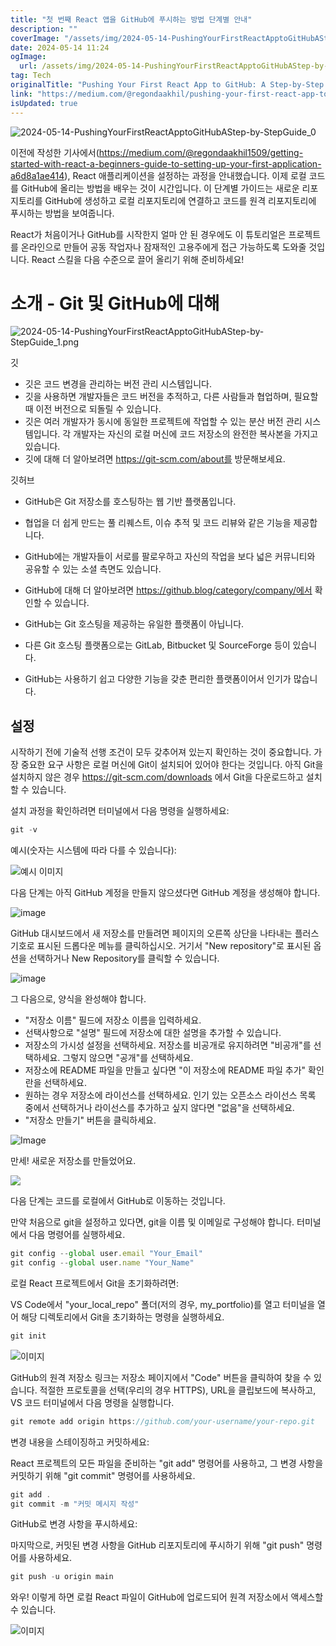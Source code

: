 ```yaml
---
title: "첫 번째 React 앱을 GitHub에 푸시하는 방법 단계별 안내"
description: ""
coverImage: "/assets/img/2024-05-14-PushingYourFirstReactApptoGitHubAStep-by-StepGuide_0.png"
date: 2024-05-14 11:24
ogImage: 
  url: /assets/img/2024-05-14-PushingYourFirstReactApptoGitHubAStep-by-StepGuide_0.png
tag: Tech
originalTitle: "Pushing Your First React App to GitHub: A Step-by-Step Guide"
link: "https://medium.com/@regondaakhil/pushing-your-first-react-app-to-github-a-step-by-step-guide-f7b592e67658"
isUpdated: true
---
```





![2024-05-14-PushingYourFirstReactApptoGitHubAStep-by-StepGuide_0](/assets/img/2024-05-14-PushingYourFirstReactApptoGitHubAStep-by-StepGuide_0.png)

이전에 작성한 기사에서(https://medium.com/@regondaakhil1509/getting-started-with-react-a-beginners-guide-to-setting-up-your-first-application-a6d8a1ae414), React 애플리케이션을 설정하는 과정을 안내했습니다. 이제 로컬 코드를 GitHub에 올리는 방법을 배우는 것이 시간입니다. 이 단계별 가이드는 새로운 리포지토리를 GitHub에 생성하고 로컬 리포지토리에 연결하고 코드를 원격 리포지토리에 푸시하는 방법을 보여줍니다.

React가 처음이거나 GitHub를 시작한지 얼마 안 된 경우에도 이 튜토리얼은 프로젝트를 온라인으로 만들어 공동 작업자나 잠재적인 고용주에게 접근 가능하도록 도와줄 것입니다. React 스킬을 다음 수준으로 끌어 올리기 위해 준비하세요!

# 소개 - Git 및 GitHub에 대해



![2024-05-14-PushingYourFirstReactApptoGitHubAStep-by-StepGuide_1.png](/assets/img/2024-05-14-PushingYourFirstReactApptoGitHubAStep-by-StepGuide_1.png)

깃

- 깃은 코드 변경을 관리하는 버전 관리 시스템입니다.
- 깃을 사용하면 개발자들은 코드 버전을 추적하고, 다른 사람들과 협업하며, 필요할 때 이전 버전으로 되돌릴 수 있습니다.
- 깃은 여러 개발자가 동시에 동일한 프로젝트에 작업할 수 있는 분산 버전 관리 시스템입니다. 각 개발자는 자신의 로컬 머신에 코드 저장소의 완전한 복사본을 가지고 있습니다.
- 깃에 대해 더 알아보려면 https://git-scm.com/about를 방문해보세요.

깃허브



- GitHub은 Git 저장소를 호스팅하는 웹 기반 플랫폼입니다.
- 협업을 더 쉽게 만드는 풀 리퀘스트, 이슈 추적 및 코드 리뷰와 같은 기능을 제공합니다.
- GitHub에는 개발자들이 서로를 팔로우하고 자신의 작업을 보다 넓은 커뮤니티와 공유할 수 있는 소셜 측면도 있습니다.
- GitHub에 대해 더 알아보려면 https://github.blog/category/company/에서 확인할 수 있습니다.

- GitHub는 Git 호스팅을 제공하는 유일한 플랫폼이 아닙니다.
- 다른 Git 호스팅 플랫폼으로는 GitLab, Bitbucket 및 SourceForge 등이 있습니다.
- GitHub는 사용하기 쉽고 다양한 기능을 갖춘 편리한 플랫폼이어서 인기가 많습니다.

## 설정

시작하기 전에 기술적 선행 조건이 모두 갖추어져 있는지 확인하는 것이 중요합니다. 가장 중요한 요구 사항은 로컬 머신에 Git이 설치되어 있어야 한다는 것입니다. 아직 Git을 설치하지 않은 경우 https://git-scm.com/downloads 에서 Git을 다운로드하고 설치할 수 있습니다.



설치 과정을 확인하려면 터미널에서 다음 명령을 실행하세요:

```js
git -v
```

예시(숫자는 시스템에 따라 다를 수 있습니다):

![예시 이미지](/assets/img/2024-05-14-PushingYourFirstReactApptoGitHubAStep-by-StepGuide_2.png)



다음 단계는 아직 GitHub 계정을 만들지 않으셨다면 GitHub 계정을 생성해야 합니다.

![image](/assets/img/2024-05-14-PushingYourFirstReactApptoGitHubAStep-by-StepGuide_3.png)

GitHub 대시보드에서 새 저장소를 만들려면 페이지의 오른쪽 상단을 나타내는 플러스 기호로 표시된 드롭다운 메뉴를 클릭하십시오. 거기서 "New repository"로 표시된 옵션을 선택하거나 New Repository를 클릭할 수 있습니다.

![image](/assets/img/2024-05-14-PushingYourFirstReactApptoGitHubAStep-by-StepGuide_4.png)



그 다음으로, 양식을 완성해야 합니다.

- "저장소 이름" 필드에 저장소 이름을 입력하세요.
- 선택사항으로 "설명" 필드에 저장소에 대한 설명을 추가할 수 있습니다.
- 저장소의 가시성 설정을 선택하세요. 저장소를 비공개로 유지하려면 "비공개"를 선택하세요. 그렇지 않으면 "공개"를 선택하세요.
- 저장소에 README 파일을 만들고 싶다면 "이 저장소에 README 파일 추가" 확인란을 선택하세요.
- 원하는 경우 저장소에 라이선스를 선택하세요. 인기 있는 오픈소스 라이선스 목록 중에서 선택하거나 라이선스를 추가하고 싶지 않다면 "없음"을 선택하세요.
- "저장소 만들기" 버튼을 클릭하세요.

![Image](/assets/img/2024-05-14-PushingYourFirstReactApptoGitHubAStep-by-StepGuide_5.png)

만세! 새로운 저장소를 만들었어요.



<img src="/assets/img/2024-05-14-PushingYourFirstReactApptoGitHubAStep-by-StepGuide_6.png" />

다음 단계는 코드를 로컬에서 GitHub로 이동하는 것입니다.

만약 처음으로 git을 설정하고 있다면, git을 이름 및 이메일로 구성해야 합니다. 터미널에서 다음 명령어를 실행하세요.

```js
git config --global user.email "Your_Email"
git config --global user.name "Your_Name"
```



로컬 React 프로젝트에서 Git을 초기화하려면:

VS Code에서 "your_local_repo" 폴더(저의 경우, my_portfolio)를 열고 터미널을 열어 해당 디렉토리에서 Git을 초기화하는 명령을 실행하세요.

```js
git init
```




![이미지](/assets/img/2024-05-14-PushingYourFirstReactApptoGitHubAStep-by-StepGuide_7.png)

GitHub의 원격 저장소 링크는 저장소 페이지에서 "Code" 버튼을 클릭하여 찾을 수 있습니다. 적절한 프로토콜을 선택(우리의 경우 HTTPS), URL을 클립보드에 복사하고, VS 코드 터미널에서 다음 명령을 실행합니다.

```js
git remote add origin https://github.com/your-username/your-repo.git
```

변경 내용을 스테이징하고 커밋하세요:




React 프로젝트의 모든 파일을 준비하는 "git add" 명령어를 사용하고, 그 변경 사항을 커밋하기 위해 "git commit" 명령어를 사용하세요.

```js
git add .
git commit -m "커밋 메시지 작성"
```

GitHub로 변경 사항을 푸시하세요:

마지막으로, 커밋된 변경 사항을 GitHub 리포지토리에 푸시하기 위해 "git push" 명령어를 사용하세요.



```js
git push -u origin main
```

와우! 이렇게 하면 로컬 React 파일이 GitHub에 업로드되어 원격 저장소에서 액세스할 수 있습니다.

![이미지](/assets/img/2024-05-14-PushingYourFirstReactApptoGitHubAStep-by-StepGuide_8.png)
